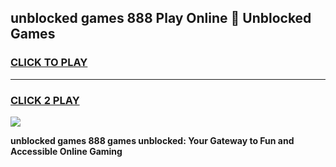 
## unblocked games 888 Play Online 👋 Unblocked Games
<h3>
<a href="https://premium.freeplayer.one?title=unblocked_games_888&ref=19F">CLICK TO PLAY</a></h3>
<hr>

<h3>
<a href="https://premium.freeplayer.one?title=unblocked_games_888&ref=19F">CLICK 2 PLAY</a>
  
</h3>

<a href="https://premium.freeplayer.one?title=unblocked_games_888&ref=19F"><img src="https://clearcache.store/games.png"></a>


**unblocked games 888 games unblocked: Your Gateway to Fun and Accessible Online Gaming**
